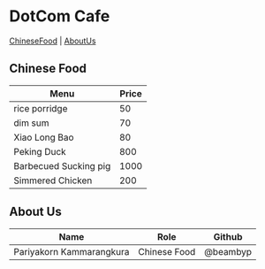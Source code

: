 # DotCom Cafe

 [ChineseFood](#Chinese-Food) | [AboutUs](#About-us) 

 
## Chinese Food

| Menu | Price |
|------|-------|
| rice porridge | 50 |
| dim sum | 70 |
| Xiao Long Bao | 80 |
| Peking Duck | 800 |
| Barbecued Sucking pig | 1000 |
| Simmered Chicken | 200


## About Us


| Name      | Role      | Github          |
|-----------|-----------|-----------------|
| Pariyakorn Kammarangkura|Chinese Food | @beambyp |


